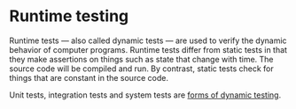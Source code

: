 # Runtime testing

Runtime tests — also called dynamic tests — are used to verify the dynamic behavior of computer programs. Runtime tests differ from static tests in that they make assertions on things such as state that change with time. The source code will be compiled and run. By contrast, static tests check for things that are constant in the source code.

Unit tests, integration tests and system tests are [forms of dynamic testing](/standards/testing/runtime/levels).
